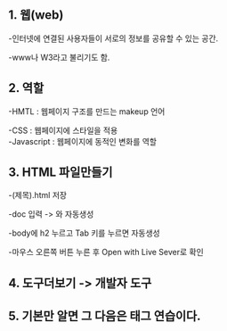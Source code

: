 <h2>1. 웹(web)</h2>
-인터넷에 연결된 사용자들이 서로의 정보를 공유할 수 있는 공간.  

-www나 W3라고 불리기도 함.  

<h2>2. 역할</h2>
-HMTL : 웹페이지 구조를 만드는 makeup 언어  

-CSS : 웹페이지에 스타일을 적용  
-Javascript : 웹페이지에 동적인 변화를 역할  


<h2>3. HTML 파일만들기 </h2>
-(제목).html 저장  

-doc 입력  -> <head> 와 <body> 자동생성  
 
-body에 h2 누르고 Tab 키를 누르면 자동생성  
 
-마우스 오른쪽 버튼 누른 후 Open with Live Sever로 확인  
 

 
 <h2>4. 도구더보기 -> 개발자 도구</h2>
 
 <h2>5. 기본만 알면 그 다음은 태그 연습이다. 
